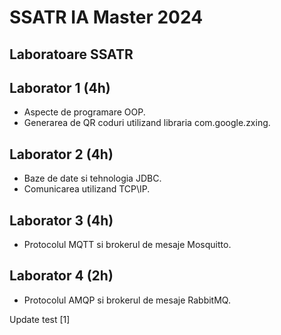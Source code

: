 # SSATR IA Master 2024

## Laboratoare SSATR

## Laborator 1 (4h)

- Aspecte de programare OOP. 
- Generarea de QR coduri utilizand libraria com.google.zxing.

## Laborator 2 (4h)

- Baze de date si tehnologia JDBC. 
- Comunicarea utilizand TCP\IP.

## Laborator 3 (4h)

- Protocolul MQTT si brokerul de mesaje Mosquitto.

## Laborator 4 (2h)

- Protocolul AMQP si brokerul de mesaje RabbitMQ.

Update test [1]